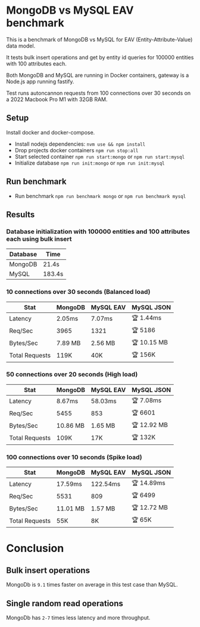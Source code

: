 # MongoDB vs MySQL EAV benchmark

This is a benchmark of MongoDB vs MySQL for EAV (Entity-Attribute-Value) data model. 

It tests bulk insert operations and get by entity id queries for 100000 entities with 100 attributes each.

Both MongoDB and MySQL are running in Docker containers, gateway is a Node.js app running fastify.

Test runs autoncannon requests from 100 connections over 30 seconds on a 2022 Macbook Pro M1 with 32GB RAM.

## Setup

Install docker and docker-compose.

- Install nodejs dependencies: `nvm use && npm install`
- Drop projects docker containers `npm run stop:all`
- Start selected container `npm run start:mongo` or `npm run start:mysql`
- Initialize database `npm run init:mongo` or `npm run init:mysql`

## Run benchmark

- Run benchmark `npm run benchmark mongo` or `npm run benchmark mysql`

## Results

### Database initialization with 100000 entities and 100 attributes each using bulk insert

| Database | Time |
| -------- | ---- |
| MongoDB  | 21.4s |
| MySQL    | 183.4s |

<!-- table -->

### 10 connections over 30 seconds (Balanced load)

| Stat | MongoDB | MySQL EAV | MySQL JSON |
| --- | --- | --- | --- |
| Latency | 2.05ms | 7.07ms | 🏆 1.44ms |
| Req/Sec | 3965 | 1321 | 🏆 5186 |
| Bytes/Sec | 7.89 MB | 2.56 MB | 🏆 10.15 MB |
| Total Requests | 119K | 40K | 🏆 156K |

### 50 connections over 20 seconds (High load)

| Stat | MongoDB | MySQL EAV | MySQL JSON |
| --- | --- | --- | --- |
| Latency | 8.67ms | 58.03ms | 🏆 7.08ms |
| Req/Sec | 5455 | 853 | 🏆 6601 |
| Bytes/Sec | 10.86 MB | 1.65 MB | 🏆 12.92 MB |
| Total Requests | 109K | 17K | 🏆 132K |

### 100 connections over 10 seconds (Spike load)

| Stat | MongoDB | MySQL EAV | MySQL JSON |
| --- | --- | --- | --- |
| Latency | 17.59ms | 122.54ms | 🏆 14.89ms |
| Req/Sec | 5531 | 809 | 🏆 6499 |
| Bytes/Sec | 11.01 MB | 1.57 MB | 🏆 12.72 MB |
| Total Requests | 55K | 8K | 🏆 65K |

<!-- tablestop -->

# Conclusion

## Bulk insert operations

MongoDb is `9.1` times faster on average in this test case than MySQL.

## Single random read operations

MongoDb has `2-7` times less latency and more throughput.

